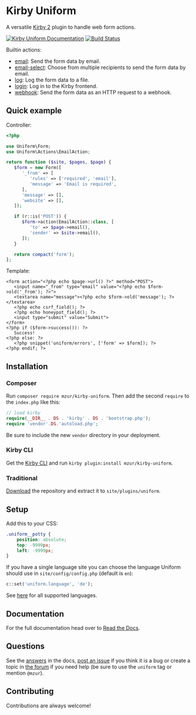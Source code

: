 # Kirby Uniform

A versatile [Kirby 2](http://getkirby.com) plugin to handle web form actions.

[![Kirby Uniform Documentation](https://img.shields.io/badge/docs-latest-brightgreen.svg?style=flat)](http://kirby-uniform.readthedocs.io) [![Build Status](https://travis-ci.org/mzur/kirby-uniform.svg?branch=v3)](https://travis-ci.org/mzur/kirby-uniform)

Builtin actions:

- [email](http://kirby-uniform.readthedocs.io/en/latest/actions/email/): Send the form data by email.
- [email-select](http://kirby-uniform.readthedocs.io/en/latest/actions/email-select/): Choose from multiple recipients to send the form data by email.
- [log](http://kirby-uniform.readthedocs.io/en/latest/actions/log/): Log the form data to a file.
- [login](http://kirby-uniform.readthedocs.io/en/latest/actions/login/): Log in to the Kirby frontend.
- [webhook](http://kirby-uniform.readthedocs.io/en/latest/actions/webhook/): Send the form data as an HTTP request to a webhook.

## Quick example

Controller:

```php
<?php

use Uniform\Form;
use Uniform\Actions\EmailAction;

return function ($site, $pages, $page) {
   $form = new Form([
      '_from' => [
         'rules' => ['required', 'email'],
         'message' => 'Email is required',
      ],
      'message' => [],
      'website' => [],
   ]);

   if (r::is('POST')) {
      $form->action(EmailAction::class, [
         'to' => $page->email(),
         'sender' => $site->email(),
      ]);
   }

   return compact('form');
};
```

Template:

```html+php
<form action="<?php echo $page->url() ?>" method="POST">
   <input name="_from" type="email" value="<?php echo $form->old('_from'); ?>">
   <textarea name="message"><?php echo $form->old('message'); ?></textarea>
   <?php echo csrf_field(); ?>
   <?php echo honeypot_field(); ?>
   <input type="submit" value="Submit">
</form>
<?php if ($form->success()): ?>
   Success!
<?php else: ?>
   <?php snippet('uniform/errors', ['form' => $form]); ?>
<?php endif; ?>
```

## Installation

### Composer

Run `composer require mzur/kirby-uniform`. Then add the second `require` to the `index.php` like this:

```php
// load kirby
require(__DIR__ . DS . 'kirby' . DS . 'bootstrap.php');
require 'vendor'.DS.'autoload.php';
```

Be sure to include the new `vendor` directory in your deployment.

### Kirby CLI

Get the [Kirby CLI](https://github.com/getkirby/cli) and run `kirby plugin:install mzur/kirby-uniform`.

### Traditional

[Download](https://github.com/mzur/kirby-uniform/archive/master.zip) the repository and extract it to `site/plugins/uniform`.

## Setup

Add this to your CSS:

```css
.uniform__potty {
    position: absolute;
    top: -9999px;
    left: -9999px;
}
```

If you have a single language site you can choose the language Uniform should use in `site/config/config.php` (default is `en`):

```php
c::set('uniform.language', 'de');
```

See [here](https://github.com/mzur/kirby-uniform/tree/master/languages) for all supported languages.

## Documentation

For the full documentation head over to [Read the Docs](http://kirby-uniform.readthedocs.io).

## Questions

See the [answers](http://kirby-uniform.readthedocs.io/en/latest/answers/) in the docs, [post an issue](https://github.com/mzur/kirby-uniform/issues) if you think it is a bug or create a topic in [the forum](https://forum.getkirby.com/) if you need help (be sure to use the `uniform` tag or mention `@mzur`).

## Contributing

Contributions are always welcome!
